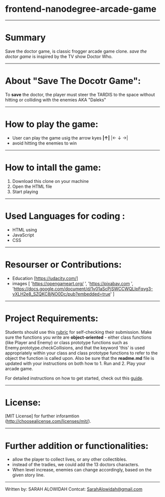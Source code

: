 # frontend-nanodegree-arcade-game 
_______________________________________

# Summary
Save the doctor game, is classic frogger arcade game clone. 
_save the doctor game_ is inspired by the TV show Doctor Who.
_______________________________________

# About "Save The Docotr Game":
To **save** the doctor, the player must steer the TARDIS to the space without hitting or colliding with the enemies AKA "Daleks"
_______________________________________

# How to play the game:
- User can play the game usig the arrow kyes
 __|↑|__ 
 |← ↓ →|
- avoid hitting the enemies to win
_______________________________________

# How to intall the game:
1. Download this clone on your machine
2. Open the HTML file
3. Start playing
_______________________________________

# Used Languages for coding :
- HTML using <canvas>
- JavaScript
- CSS
_______________________________________

# Resourser or Contributions:
- Education [https://udacity.com/]
- images [ 'https://opengameart.org/ ',
		   'https://pixabay.com ', 
		   'https://docs.google.com/document/d/1v01aScPjSWCCWQLIpFqvg3-vXLH2e8_SZQKC8jNO0Dc/pub?embedded=true' ]

_______________________________________

# Project Requirements:
Students should use this [rubric](https://review.udacity.com/#!/projects/2696458597/rubric) for self-checking their submission. Make sure the functions you write are **object-oriented** - either class functions (like Player and Enemy) or class prototype functions such as Enemy.prototype.checkCollisions, and that the keyword 'this' is used appropriately within your class and class prototype functions to refer to the object the function is called upon. Also be sure that the **readme.md** file is updated with your instructions on both how to 1. Run and 2. Play your arcade game.

For detailed instructions on how to get started, check out this [guide](https://docs.google.com/document/d/1v01aScPjSWCCWQLIpFqvg3-vXLH2e8_SZQKC8jNO0Dc/pub?embedded=true).
_______________________________________

# License:
[MIT License] for further inforamtion (http://choosealicense.com/licenses/mit/).
_______________________________________

# Further addition or functionalities:

 * allow the player to collect lives, or any other collectibles.
 * instead of the tradies, we could add the 13 doctors characters.
 * When level increase, enemies can change accordingly, based on the given story line.
_______________________________________

Written by: SARAH ALOWIDAH
Contcat: SarahAlowidah@gmail.com